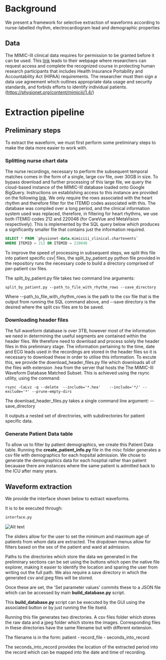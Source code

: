 # Background

We present a framework for selective extraction of waveforms according to nurse-labelled rhythm, electrocardiogram lead and demographic properties


## Data

The MIMIC-III clinical data requires for permission to be granted before it can be used. This [link](https://mimic.physionet.org) leads to their webpage where researchers can request access and complete the recognized course in protecting human research participants that includes Health Insurance Portability and Accountability Act (HIPAA) requirements. The researcher must then sign a data use agreement which outlines appropriate data usage and security standards, and forbids efforts to identify individual patients. (https://physionet.org/content/mimiciii/1.4/)


# Extraction pipeline

## Preliminary steps

To extract the waveform, we must first perform some preliminary steps to make the data more easier to work with.

### Splitting nurse chart data

The nurse recordings, necessary to perform the subsequent temporal matches comes in the form of a single, large csv file, over 30GB in size. To bypass download and further processing of this large file, we  query the cloud-based instance of the MIMIC-III database loaded onto Google BigQuery. Instructions on establishing access to this instance are provided on the following [link](https://mimic.physionet.org/tutorials/intro-to-mimic-iii-bq/). We only require the rows associated with the heart rhythm and therefore filter for the ITEMID codes associated with this.  The database was compiled over a long period, and the clinical information system used was replaced, therefore, in filtering for heart rhythms, we use both ITEMID codes 212 and 220048 (for CareVue and MetaVision respectively). This is implemented by the SQL query below which produces a significantly smaller file that contains just the information required.

``` sql
SELECT * FROM `physionet-data.mimiciii_clinical.chartevents`
WHERE ITEMID = 212 OR ITEMID = 220048
```
To improve the speed of processing in subsequent steps, we split this file into patient specific csv| files, the split_by_patient.py python file provided in the repository runs the necessary code to build a directory comprised of per-patient csv files. 

The split_by_patient.py file takes two command line arguments:

``` console
split_by_patient.py --path_to_file_with_rhythm_rows --save_directory 
```
Where --path_to_file_with_rhythm_rows is the path to the csv file that is the output from running the SQL command above, and --save directory is the desired where the split csv files are to be saved.


### Downloading header files
The full waveform database is over 3TB, however most of the information we need in determining the useful segments are contained within the header files. We therefore need to download and process solely the header files in this preliminary stage. The information pertaining to the time, date and ECG leads used in the recordings are stored in the header files so it is necessary to download these in order to utilise this information. To excute this, we provide the download_header_files.py file which downloads all of the files with extension .hea from the server that hosts the The MIMIC-III Waveform Database Matched Subset. This is achieved using the rsync utility, using the command:

``` console
rsync -CaLvz -q --delete  --include='*.hea'    --include='*/' --exclude='*' --prune-empty-dirs 
``` 

The download_header_files.py takes a single command line argument: -- save_directory 

It outputs a nested set of directrories, with subdirectories for patient specific data. 

### Generate Patient Data table
To allow us to filter by patient demographics, we create this Patient Data table. Running the **create_patient_info.py** file in the misc folder generates a csv file with demographics for each hopsital admission. We chose to generate the demographics data for each hosptial rather than patient becauase there are instances where the same patient is admitted back to the ICU after many years. 

## Waveform extraction

We provide the interface shown below to extract waveforms.

It is to be executed through:
```python
interface.py
```

![Alt text](https://github.com/hamidk997/MIMIC-III-waveform-extraction/blob/master/Waveform%20Extraction%20GUI.png?raw=true "Optional Title")

The sliders allow for the user to set the minimum and maximum age of patients from whom data are extracted. 
The dropdown menus allow for filters based on the sex of the patient and ward at admission.

Paths to the directories which store the data we generated in the preliminary sections can be set using the buttons which open the native file explorer, making it easier to identify the location and sparing the user from writing out the full path. We also require a save directory in which the generated csv and jpeg files will be stored.

Once these are set, the 'Set parameter values' commits these to a JSON file which can be accessed by main **build_database.py** script. 


This **build_database.py** script can be executed by the GUI using the associated button or by just running the file itseld. 

Running this file generates two directories. A csv files folder which stores the raw data and a jpeg folder which stores the images. 
Corresponding files in these directories have the same filename but with different extension.

The filename is in the form:  patient - record_file - seconds_into_record

The seconds_into_record provides the location of the extracted period into the record which can be mapped into the date and time of recording. 

